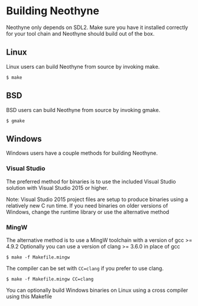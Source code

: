 # Building Neothyne

Neothyne only depends on SDL2. Make sure you have it installed correctly for your
tool chain and Neothyne should build out of the box.

## Linux
Linux users can build Neothyne from source by invoking make.
```
$ make
```

## BSD
BSD users can build Neothyne from source by invoking gmake.
```
$ gmake
```

## Windows
Windows users have a couple methods for building Neothyne.

### Visual Studio
The preferred method for binaries is to use the included Visual Studio
solution with Visual Studio 2015 or higher.

Note: Visual Studio 2015 project files are setup to produce binaries
using a relatively new C run time. If you need binaries on older versions
of Windows, change the runtime library or use the alternative method

### MingW
The alternative method is to use a MingW toolchain with a version of gcc >= 4.9.2
Optionally you can use a version of clang >= 3.6.0 in place of gcc
```
$ make -f Makefile.mingw
```

The compiler can be set with `CC=clang` if you prefer to use clang.
```
$ make -f Makefile.mingw CC=clang
```
You can optionally build Windows binaries on Linux using a cross compiler
using this Makefile
